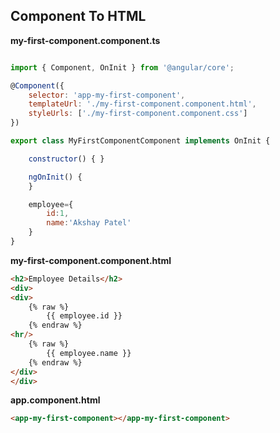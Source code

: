 ## Component To HTML

**my-first-component.component.ts**

```javascript

import { Component, OnInit } from '@angular/core';

@Component({
	selector: 'app-my-first-component',
	templateUrl: './my-first-component.component.html',
	styleUrls: ['./my-first-component.component.css']
})

export class MyFirstComponentComponent implements OnInit {

	constructor() { }

	ngOnInit() {
	}

	employee={
		id:1,
		name:'Akshay Patel'
	}
}

```
**my-first-component.component.html**

```html
<h2>Employee Details</h2>
<div>
<div>
	{% raw %}
		{{ employee.id }}
	{% endraw %}
<hr/>
	{% raw %}
		{{ employee.name }}
	{% endraw %}
</div>
</div>
```

**app.component.html**

```html
<app-my-first-component></app-my-first-component>
```
